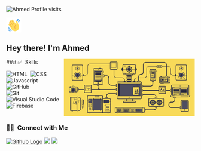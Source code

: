<p align="left"> <img src="https://komarev.com/ghpvc/?username=ahhmedsafwat&style=plastic&label=Profile+visits&color=blue"alt="Ahmed Profile visits" /> </p>
<p align="left">
<img alt="Night Coding" src="./assets/wave-hello.gif" width='40' align="center" />
<h2>Hey there! I'm Ahmed</h2>

<img alt="Night Coding" width="350px" src="./assets/js.gif" align="right" />
### ✅ &nbsp;Skills

![HTML](https://img.shields.io/badge/-HTML-05122A?style=flat&logo=HTML5)&nbsp;
![CSS](https://img.shields.io/badge/-CSS-05122A?style=flat&logo=CSS3&logoColor=1572B6)
![Javascript](https://img.shields.io/badge/-JavaScript-05122A?style=flat&logo=javascript)&nbsp;
![GitHub](https://img.shields.io/badge/-GitHub-05122A?style=flat&logo=github)&nbsp;\
![Git](https://img.shields.io/badge/-Git-05122A?style=flat&logo=git)&nbsp;
![Visual Studio Code](https://img.shields.io/badge/-Visual%20Studio%20Code-05122A?style=flat&logo=visual-studio-code&logoColor=007ACC)
![Firebase](https://img.shields.io/badge/-Firebase-05122A?style=flat&logo=firebase)&nbsp;<br><br>

### 🤝🏻 &nbsp;Connect with Me

<p align="center">

<a href="https://github.com/ahhmedsafwat"> <img src="https://img.shields.io/github/followers/ahhmedsafwat?style=social" alt="Github Logo"></a>
<a href="mailto:ahmedssafwatt@gmail.com"><img src="https://img.shields.io/badge/-haithamassoli44@gmail.com-D14836?style=flat&logo=Gmail&logoColor=white" /></a>
<a href="https://www.linkedin.com/in/ahmed-safwat-54bb27220/"><img src="https://img.shields.io/badge/-Haitham%20Assoli-0077B5?style=flat&logo=Linkedin&logoColor=white" />
</a>

</p>
</a>
